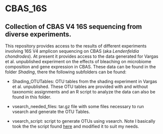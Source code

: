 # CBAS_16S

## Collection of CBAS V4 16S sequencing from diverse experiments.

This repository provides access to the results of different experiments involving 16S V4 amplicon sequencing on CBAS (aka *Lendenfeldia chondrodes*). At present it provides access to the data generated for Vargas et al. unpublished experiment on the effects of bleaching on microbiome composition and gene expression in CBAS. These data can be found in the folder *Shading*, there the following subfolders can be found:

  - Shading_OTUTables: OTU tables from the shading experiment in Vargas et al. unpublished. These OTU tables are provided with and without taxonomic assignments and an R script to analyze the data can also be found in this folder.

  - vsearch_needed_files: tar.gz file with some files necessary to run vsearch and generate the OTU Tables.
 
  - vsearch_script: script to generate OTUs using vsearch. Note I basically took the the script found [here](https://github.com/torognes/vsearch/wiki/VSEARCH-pipeline) and modified it to suit my needs.






